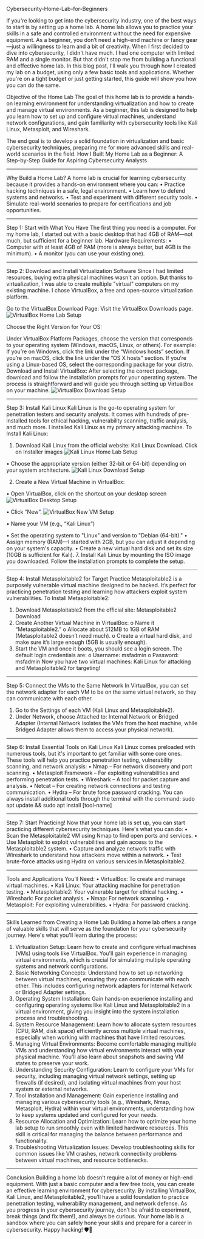 Cybersecurity-Home-Lab-for-Beginners

If you're looking to get into the cybersecurity industry, one of the best ways to start is by setting up a home lab. A home lab allows you to practice your skills in a safe and controlled environment without the need for expensive equipment. As a beginner, you don’t need a high-end machine or fancy gear—just a willingness to learn and a bit of creativity.
When I first decided to dive into cybersecurity, I didn't have much. I had one computer with limited RAM and a single monitor. But that didn't stop me from building a functional and effective home lab. In this blog post, I'll walk you through how I created my lab on a budget, using only a few basic tools and applications. Whether you're on a tight budget or just getting started, this guide will show you how you can do the same.

Objective of the Home Lab
The goal of this home lab is to provide a hands-on learning environment for understanding virtualization and how to create and manage virtual environments. As a beginner, this lab is designed to help you learn how to set up and configure virtual machines, understand network configurations, and gain familiarity with cybersecurity tools like Kali Linux, Metasploit, and Wireshark.

The end goal is to develop a solid foundation in virtualization and basic cybersecurity techniques, preparing me for more advanced skills and real-world scenarios in the field.
How I Built My Home Lab as a Beginner: A Step-by-Step Guide for Aspiring Cybersecurity Analysts
________________________________________
Why Build a Home Lab?
A home lab is crucial for learning cybersecurity because it provides a hands-on environment where you can:
•	Practice hacking techniques in a safe, legal environment.
•	Learn how to defend systems and networks.
•	Test and experiment with different security tools.
•	Simulate real-world scenarios to prepare for certifications and job opportunities.
________________________________________
Step 1: Start with What You Have
The first thing you need is a computer. For my home lab, I started out with a basic desktop that had 4GB of RAM—not much, but sufficient for a beginner lab.
Hardware Requirements:
•	Computer with at least 4GB of RAM (more is always better, but 4GB is the minimum).
•	A monitor (you can use your existing one).
________________________________________
Step 2: Download and Install Virtualization Software
Since I had limited resources, buying extra physical machines wasn't an option. But thanks to virtualization, I was able to create multiple "virtual" computers on my existing machine.
I chose VirtualBox, a free and open-source virtualization platform.

Go to the VirtualBox Download Page: Visit the VirtualBox Downloads page.
![VirtualBox Home Lab Setup](https://github.com/Kesmondlw79/Cybersecurity-Home-Lab-for-Beginners/blob/main/VBHome.PNG?raw=true)


Choose the Right Version for Your OS:

Under VirtualBox Platform Packages, choose the version that corresponds to your operating system (Windows, macOS, Linux, or others).
For example:
If you’re on Windows, click the link under the “Windows hosts” section.
If you’re on macOS, click the link under the “OS X hosts” section.
If you’re using a Linux-based OS, select the corresponding package for your distro.
Download and Install VirtualBox: After selecting the correct package, download and follow the installation prompts for your operating system. The process is straightforward and will guide you through setting up VirtualBox on your machine.
![VirtualBox Download Setup](https://github.com/Kesmondlw79/Cybersecurity-Home-Lab-for-Beginners/blob/main/VBDownload.PNG?raw=true)


________________________________________
Step 3: Install Kali Linux
Kali Linux is the go-to operating system for penetration testers and security analysts. It comes with hundreds of pre-installed tools for ethical hacking, vulnerability scanning, traffic analysis, and much more. I installed Kali Linux as my primary attacking machine.
To Install Kali Linux:
1.	Download Kali Linux from the official website: Kali Linux Download. Click on Installer images
   ![Kali Linux Home Lab Setup](https://github.com/Kesmondlw79/Cybersecurity-Home-Lab-for-Beginners/blob/main/KaliHome.PNG?raw=true)

 • Choose the appropriate version (either 32-bit or 64-bit) depending on your system architecture.
![Kali Linux Download Setup](https://github.com/Kesmondlw79/Cybersecurity-Home-Lab-for-Beginners/blob/main/KaliDownload.PNG?raw=true)

2.	Create a New Virtual Machine in VirtualBox:
   
   •	Open VirtualBox, click on the shortcut on your desktop screen
  	![VirtualBox Desktop Setup](https://github.com/Kesmondlw79/Cybersecurity-Home-Lab-for-Beginners/blob/main/VBdesktop.PNG?raw=true)

  •  Click “New”.
  ![VirtualBox New VM Setup](https://github.com/Kesmondlw79/Cybersecurity-Home-Lab-for-Beginners/blob/main/VBNewVM.PNG?raw=true)

  •  Name your VM (e.g., “Kali Linux”)
  	
   •	Set the operating system to "Linux" and version to "Debian (64-bit)."
   •  Assign memory (RAM)—I started with 2GB, but you can adjust it depending on your system's capacity.
   •  Create a new virtual hard disk and set its size (10GB is sufficient for Kali).
7.	Install Kali Linux by mounting the ISO image you downloaded. Follow the installation prompts to complete the setup.
________________________________________
Step 4: Install Metasploitable2 for Target Practice
Metasploitable2 is a purposely vulnerable virtual machine designed to be hacked. It’s perfect for practicing penetration testing and learning how attackers exploit system vulnerabilities.
To Install Metasploitable2:
1.	Download Metasploitable2 from the official site: Metasploitable2 Download
2.	Create Another Virtual Machine in VirtualBox: 
o	Name it “Metasploitable2.”
o	Allocate about 512MB to 1GB of RAM (Metasploitable2 doesn’t need much).
o	Create a virtual hard disk, and make sure it’s large enough (5GB is usually enough).
3.	Start the VM and once it boots, you should see a login screen. The default login credentials are: 
o	Username: msfadmin
o	Password: msfadmin
Now you have two virtual machines: Kali Linux for attacking and Metasploitable2 for targeting!
________________________________________
Step 5: Connect the VMs to the Same Network
In VirtualBox, you can set the network adapter for each VM to be on the same virtual network, so they can communicate with each other.
1.	Go to the Settings of each VM (Kali Linux and Metasploitable2).
2.	Under Network, choose Attached to: Internal Network or Bridged Adapter (Internal Network isolates the VMs from the host machine, while Bridged Adapter allows them to access your physical network).
________________________________________
Step 6: Install Essential Tools on Kali Linux
Kali Linux comes preloaded with numerous tools, but it's important to get familiar with some core ones. These tools will help you practice penetration testing, vulnerability scanning, and network analysis:
•	Nmap – For network discovery and port scanning.
•	Metasploit Framework – For exploiting vulnerabilities and performing penetration tests.
•	Wireshark – A tool for packet capture and analysis.
•	Netcat – For creating network connections and testing communication.
•	Hydra – For brute force password cracking.
You can always install additional tools through the terminal with the command:
sudo apt update && sudo apt install [tool-name]
________________________________________
Step 7: Start Practicing!
Now that your home lab is set up, you can start practicing different cybersecurity techniques. Here's what you can do:
•	Scan the Metasploitable2 VM using Nmap to find open ports and services.
•	Use Metasploit to exploit vulnerabilities and gain access to the Metasploitable2 system.
•	Capture and analyze network traffic with Wireshark to understand how attackers move within a network.
•	Test brute-force attacks using Hydra on various services in Metasploitable2.
________________________________________
Tools and Applications You’ll Need:
•	VirtualBox: To create and manage virtual machines.
•	Kali Linux: Your attacking machine for penetration testing.
•	Metasploitable2: Your vulnerable target for ethical hacking.
•	Wireshark: For packet analysis.
•	Nmap: For network scanning.
•	Metasploit: For exploiting vulnerabilities.
•	Hydra: For password cracking.
________________________________________
Skills Learned from Creating a Home Lab
Building a home lab offers a range of valuable skills that will serve as the foundation for your cybersecurity journey. Here's what you'll learn during the process:
1.	Virtualization Setup: Learn how to create and configure virtual machines (VMs) using tools like VirtualBox. You'll gain experience in managing virtual environments, which is crucial for simulating multiple operating systems and network configurations.
2.	Basic Networking Concepts: Understand how to set up networking between virtual machines, ensuring they can communicate with each other. This includes configuring network adapters for Internal Network or Bridged Adapter settings.
3.	Operating System Installation: Gain hands-on experience installing and configuring operating systems like Kali Linux and Metasploitable2 in a virtual environment, giving you insight into the system installation process and troubleshooting.
4.	System Resource Management: Learn how to allocate system resources (CPU, RAM, disk space) efficiently across multiple virtual machines, especially when working with machines that have limited resources.
5.	Managing Virtual Environments: Become comfortable managing multiple VMs and understanding how virtual environments interact with your physical machine. You'll also learn about snapshots and saving VM states to preserve your work.
6.	Understanding Security Configuration: Learn to configure your VMs for security, including managing virtual network settings, setting up firewalls (if desired), and isolating virtual machines from your host system or external networks.
7.	Tool Installation and Management: Gain experience installing and managing various cybersecurity tools (e.g., Wireshark, Nmap, Metasploit, Hydra) within your virtual environments, understanding how to keep systems updated and configured for your needs.
8.	Resource Allocation and Optimization: Learn how to optimize your home lab setup to run smoothly even with limited hardware resources. This skill is critical for managing the balance between performance and functionality.
9.	Troubleshooting Virtualization Issues: Develop troubleshooting skills for common issues like VM crashes, network connectivity problems between virtual machines, and resource bottlenecks.
________________________________________
Conclusion
Building a home lab doesn’t require a lot of money or high-end equipment. With just a basic computer and a few free tools, you can create an effective learning environment for cybersecurity. By installing VirtualBox, Kali Linux, and Metasploitable2, you’ll have a solid foundation to practice penetration testing, vulnerability management, and network defense.
As you progress in your cybersecurity journey, don’t be afraid to experiment, break things (and fix them!), and always be curious. Your home lab is a sandbox where you can safely hone your skills and prepare for a career in cybersecurity.
Happy hacking! 🛡️🔐


